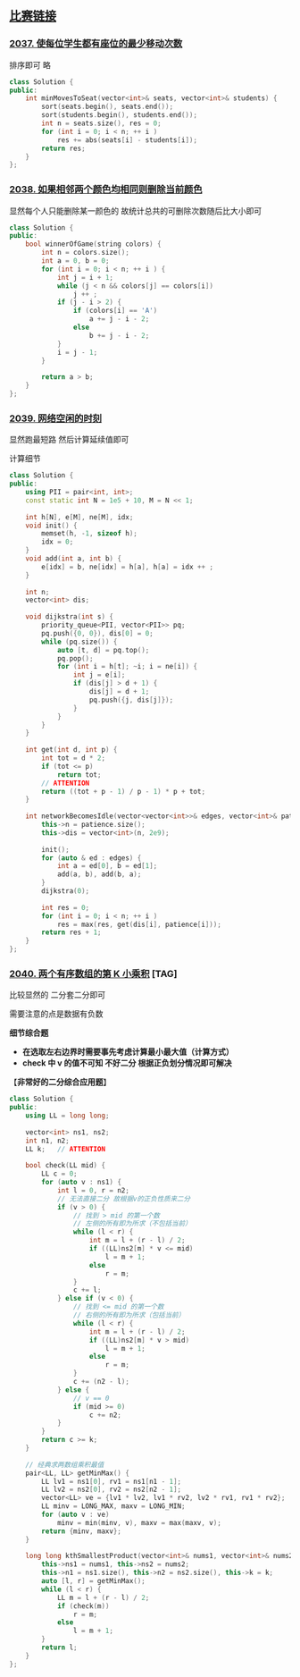 ## [比赛链接](https://leetcode-cn.com/contest/biweekly-contest-63/)


### [2037. 使每位学生都有座位的最少移动次数](https://leetcode-cn.com/problems/minimum-number-of-moves-to-seat-everyone/)

排序即可 略

```c++
class Solution {
public:
    int minMovesToSeat(vector<int>& seats, vector<int>& students) {
        sort(seats.begin(), seats.end());
        sort(students.begin(), students.end());
        int n = seats.size(), res = 0;
        for (int i = 0; i < n; ++ i )
            res += abs(seats[i] - students[i]);
        return res;
    }
};
```


### [2038. 如果相邻两个颜色均相同则删除当前颜色](https://leetcode-cn.com/problems/remove-colored-pieces-if-both-neighbors-are-the-same-color/)

显然每个人只能删除某一颜色的 故统计总共的可删除次数随后比大小即可

```c++
class Solution {
public:
    bool winnerOfGame(string colors) {
        int n = colors.size();
        int a = 0, b = 0;
        for (int i = 0; i < n; ++ i ) {
            int j = i + 1;
            while (j < n && colors[j] == colors[i])
                j ++ ;
            if (j - i > 2) {
                if (colors[i] == 'A')
                    a += j - i - 2;
                else
                    b += j - i - 2;
            }
            i = j - 1;
        }
        
        return a > b;
    }
};
```

### [2039. 网络空闲的时刻](https://leetcode-cn.com/problems/the-time-when-the-network-becomes-idle/)

显然跑最短路 然后计算延续值即可

计算细节

```c++
class Solution {
public:
    using PII = pair<int, int>;
    const static int N = 1e5 + 10, M = N << 1;
    
    int h[N], e[M], ne[M], idx;
    void init() {
        memset(h, -1, sizeof h);
        idx = 0;
    }
    void add(int a, int b) {
        e[idx] = b, ne[idx] = h[a], h[a] = idx ++ ;
    }
    
    int n;
    vector<int> dis;
    
    void dijkstra(int s) {
        priority_queue<PII, vector<PII>> pq;
        pq.push({0, 0}), dis[0] = 0;
        while (pq.size()) {
            auto [t, d] = pq.top();
            pq.pop();
            for (int i = h[t]; ~i; i = ne[i]) {
                int j = e[i];
                if (dis[j] > d + 1) {
                    dis[j] = d + 1;
                    pq.push({j, dis[j]});
                }
            }
        }
    }
    
    int get(int d, int p) {
        int tot = d * 2;
        if (tot <= p)
            return tot;
        // ATTENTION
        return ((tot + p - 1) / p - 1) * p + tot;
    }
    
    int networkBecomesIdle(vector<vector<int>>& edges, vector<int>& patience) {
        this->n = patience.size();
        this->dis = vector<int>(n, 2e9);
        
        init();
        for (auto & ed : edges) {
            int a = ed[0], b = ed[1];
            add(a, b), add(b, a);
        }
        dijkstra(0);
        
        int res = 0;
        for (int i = 0; i < n; ++ i )
            res = max(res, get(dis[i], patience[i]));
        return res + 1;
    }
};
```

### [2040. 两个有序数组的第 K 小乘积](https://leetcode-cn.com/problems/kth-smallest-product-of-two-sorted-arrays/) [TAG]

比较显然的 二分套二分即可

需要注意的点是数据有负数

**细节综合题**

-   **在选取左右边界时需要事先考虑计算最小最大值（计算方式）**
-   **check 中 v 的值不可知 不好二分 根据正负划分情况即可解决**

【**非常好的二分综合应用题**】

```c++
class Solution {
public:
    using LL = long long;
    
    vector<int> ns1, ns2;
    int n1, n2;
    LL k;   // ATTENTION
    
    bool check(LL mid) {
        LL c = 0;
        for (auto v : ns1) {
            int l = 0, r = n2;
            // 无法直接二分 故根据v的正负性质来二分
            if (v > 0) {
                // 找到 > mid 的第一个数
                // 左侧的所有即为所求（不包括当前）
                while (l < r) {
                    int m = l + (r - l) / 2;
                    if ((LL)ns2[m] * v <= mid)
                        l = m + 1;
                    else
                        r = m;
                }
                c += l;
            } else if (v < 0) {
                // 找到 <= mid 的第一个数
                // 右侧的所有即为所求（包括当前）
                while (l < r) {
                    int m = l + (r - l) / 2;
                    if ((LL)ns2[m] * v > mid)
                        l = m + 1;
                    else
                        r = m;
                }
                c += (n2 - l);
            } else {
                // v == 0
                if (mid >= 0)
                    c += n2;
            }
        }
        return c >= k;
    }
    
    // 经典求两数组乘积最值
    pair<LL, LL> getMinMax() {
        LL lv1 = ns1[0], rv1 = ns1[n1 - 1];
        LL lv2 = ns2[0], rv2 = ns2[n2 - 1];
        vector<LL> ve = {lv1 * lv2, lv1 * rv2, lv2 * rv1, rv1 * rv2};
        LL minv = LONG_MAX, maxv = LONG_MIN;
        for (auto v : ve)
            minv = min(minv, v), maxv = max(maxv, v);
        return {minv, maxv};
    }
    
    long long kthSmallestProduct(vector<int>& nums1, vector<int>& nums2, long long k) {
        this->ns1 = nums1, this->ns2 = nums2;
        this->n1 = ns1.size(), this->n2 = ns2.size(), this->k = k;
        auto [l, r] = getMinMax();
        while (l < r) {
            LL m = l + (r - l) / 2;
            if (check(m))
                r = m;
            else
                l = m + 1;
        }
        return l;
    }
};
```
